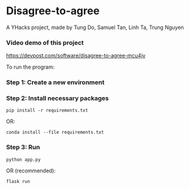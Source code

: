 # Disagree-to-agree
A YHacks project, made by Tung Do, Samuel Tan, Linh Ta, Trung Nguyen

### Video demo of this project
https://devpost.com/software/disagree-to-agree-mcu4jv

To run the program:

### Step 1: Create a new environment

### Step 2: Install necessary packages

```
pip install -r requirements.txt
```

OR:

```
conda install --file requirements.txt
```

### Step 3: Run

```
python app.py
```

OR (recommended):

```
flask run
```

